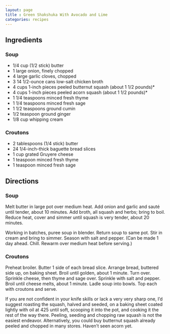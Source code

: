 ```yaml
---
layout: page
title : Green Shakshuka With Avocado and Lime
categories: recipes
---
```


## Ingredients

### Soup

- 1/4 cup (1/2 stick) butter
- 1 large onion, finely chopped
- 4 large garlic cloves, chopped
- 3 14 1/2-ounce cans low-salt chicken broth
- 4 cups 1-inch pieces peeled butternut squash (about 1 1/2 pounds)*
- 4 cups 1-inch pieces peeled acorn squash (about 1 1/2 pounds)*
- 1 1/4 teaspoons minced fresh thyme
- 1 1/4 teaspoons minced fresh sage
- 1 1/2 teaspoons ground cumin
- 1/2 teaspoon ground ginger
- 1/8 cup whipping cream

### Croutons

- 2 tablespoons (1/4 stick) butter
- 24 1/4-inch-thick baguette bread slices
- 1 cup grated Gruyere cheese
- 1 teaspoon minced fresh thyme
- 1 teaspoon minced fresh sage

## Directions

### Soup

Melt butter in large pot over medium heat. Add onion and garlic and sauté until tender, about 10 minutes. Add broth, all squash and herbs; bring to boil. Reduce heat, cover and simmer until squash is very tender, about 20 minutes.

Working in batches, puree soup in blender. Return soup to same pot. Stir in cream and bring to simmer. Season with salt and pepper. (Can be made 1 day ahead. Chill. Rewarm over medium heat before serving.)

### Croutons

Preheat broiler. Butter 1 side of each bread slice. Arrange bread, buttered side up, on baking sheet. Broil until golden, about 1 minute. Turn over. Sprinkle cheese, then thyme and sage over. Sprinkle with salt and pepper. Broil until cheese melts, about 1 minute. Ladle soup into bowls. Top each with croutons and serve.

If you are not confident in your knife skills or lack a very very sharp one, I’d suggest roasting the squash, halved and seeded, on a baking sheet coated lightly with oil at 425 until soft, scooping it into the pot, and cooking it the rest of the way there. Peeling, seeding and chopping raw squash is not the easiest endeavor. Alternatively, you could buy butternut squash already peeled and chopped in many stores. Haven’t seen acorn yet.
